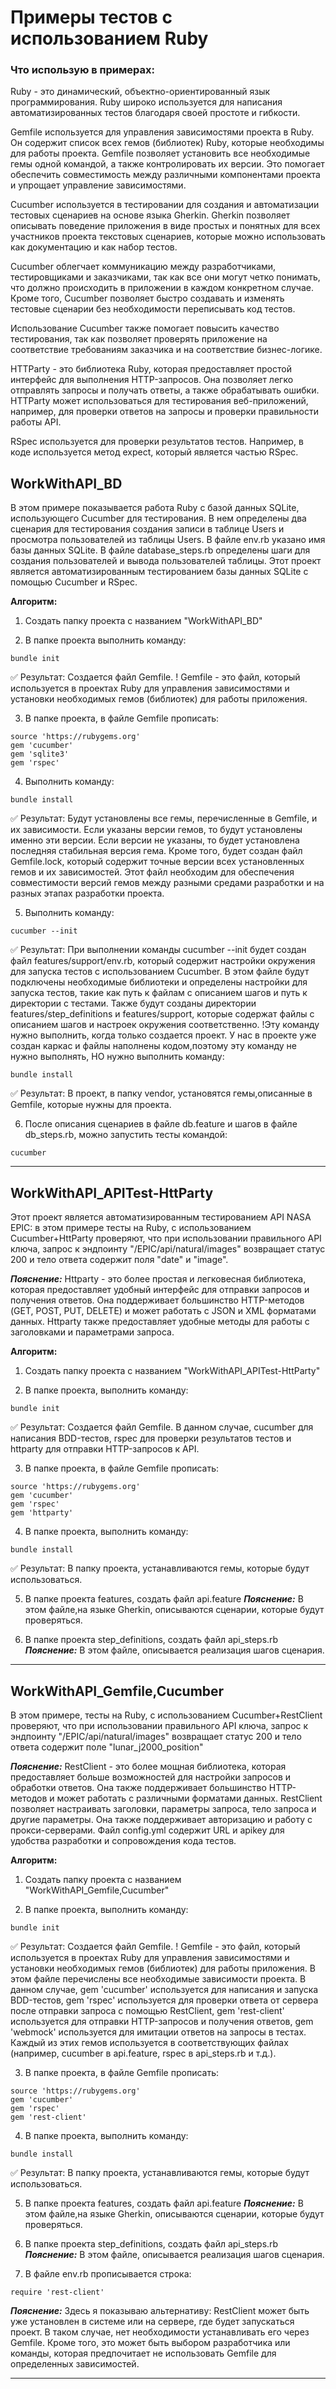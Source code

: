# Примеры тестов с использованием Ruby

### Что использую в примерах:
Ruby - это динамический, объектно-ориентированный язык программирования.
Ruby широко используется для написания автоматизированных тестов благодаря своей простоте и гибкости.

Gemfile используется для управления зависимостями проекта в Ruby. Он содержит список всех гемов (библиотек) Ruby, которые необходимы для работы проекта. Gemfile позволяет установить все необходимые гемы одной командой, а также контролировать их версии. Это помогает обеспечить совместимость между различными компонентами проекта и упрощает управление зависимостями.

Cucumber используется в тестировании для создания и автоматизации тестовых сценариев на основе языка Gherkin. Gherkin позволяет описывать поведение приложения в виде простых и понятных для всех участников проекта текстовых сценариев, которые можно использовать как документацию и как набор тестов.

Cucumber облегчает коммуникацию между разработчиками, тестировщиками и заказчиками, так как все они могут четко понимать, что должно происходить в приложении в каждом конкретном случае. Кроме того, Cucumber позволяет быстро создавать и изменять тестовые сценарии без необходимости переписывать код тестов.

Использование Cucumber также помогает повысить качество тестирования, так как позволяет проверять приложение на соответствие требованиям заказчика и на соответствие бизнес-логике.

HTTParty - это библиотека Ruby, которая предоставляет простой интерфейс для выполнения HTTP-запросов. Она позволяет легко отправлять запросы и получать ответы, а также обрабатывать ошибки. HTTParty может использоваться для тестирования веб-приложений, например, для проверки ответов на запросы и проверки правильности работы API.

RSpec используется для проверки результатов тестов. Например, в коде используется метод expect, который является частью RSpec.

## WorkWithAPI_BD
В этом примере показывается работа Ruby с базой данных SQLite, использующего Cucumber для тестирования. В нем определены два сценария для тестирования создания записи в таблице Users и просмотра пользователей из таблицы Users. В файле env.rb указано имя базы данных SQLite. В файле database_steps.rb определены шаги для создания пользователей и вывода пользователей таблицы.
Этот проект является автоматизированным тестированием базы данных SQLite с помощью Cucumber и RSpec.

**Алгоритм:**
1) Создать папку проекта с названием "WorkWithAPI_BD"

2) В папке проекта выполнить команду:
```
bundle init
```
:white_check_mark: Результат: Создается файл Gemfile.
! Gemfile - это файл, который используется в проектах Ruby для управления зависимостями и установки необходимых гемов (библиотек) для работы приложения.

3) В папке проекта, в файле Gemfile прописать:
```
source 'https://rubygems.org'
gem 'cucumber'
gem 'sqlite3'
gem 'rspec'
```
4) Выполнить команду:
```
bundle install
```
:white_check_mark: Результат:
Будут установлены все гемы, перечисленные в Gemfile, и их зависимости. Если указаны версии гемов, то будут установлены именно эти версии. Если версии не указаны, то будет установлена последняя стабильная версия гема. Кроме того, будет создан файл Gemfile.lock, который содержит точные версии всех установленных гемов и их зависимостей. Этот файл необходим для обеспечения совместимости версий гемов между разными средами разработки и на разных этапах разработки проекта.

5) Выполнить команду:
```
cucumber --init
```
:white_check_mark: Результат:
При выполнении команды cucumber --init будет создан файл features/support/env.rb, который содержит настройки окружения для запуска тестов с использованием Cucumber. В этом файле будут подключены необходимые библиотеки и определены настройки для запуска тестов, такие как путь к файлам с описанием шагов и путь к директории с тестами. Также будут созданы директории features/step_definitions и features/support, которые содержат файлы с описанием шагов и настроек окружения соответственно.
!Эту команду нужно выполнить, когда только создается проект. У нас в проекте уже создан каркас и файлы наполнены кодом,поэтому эту команду не нужно выполнять, НО нужно выполнить команду:
```
bundle install
```
:white_check_mark: Результат:
В проект, в папку vendor, установятся гемы,описанные в Gemfile, которые нужны для проекта.

6) После описания сценариев в файле db.feature и шагов в файле db_steps.rb, можно запустить тесты командой:
```
cucumber
```
____
## WorkWithAPI_APITest-HttParty
Этот проект является автоматизированным тестированием API NASA EPIC: в этом примере тесты на Ruby, с использованием Cucumber+HttParty проверяют, что при использовании правильного API ключа, запрос к эндпоинту "/EPIC/api/natural/images" возвращает статус 200 и тело ответа содержит поля "date" и "image".

***Пояснение:***
Httparty - это более простая и легковесная библиотека, которая предоставляет удобный интерфейс для отправки запросов и получения ответов. Она поддерживает большинство HTTP-методов (GET, POST, PUT, DELETE) и может работать с JSON и XML форматами данных. Httparty также предоставляет удобные методы для работы с заголовками и параметрами запроса.

**Алгоритм:**
1) Создать папку проекта с названием "WorkWithAPI_APITest-HttParty"

2) В папке проекта, выполнить команду:
```
bundle init
```
:white_check_mark: Результат: Создается файл Gemfile.
В данном случае, cucumber для написания BDD-тестов, rspec для проверки результатов тестов и httparty для отправки HTTP-запросов к API.

3) В папке проекта, в файле Gemfile прописать:
```
source 'https://rubygems.org'
gem 'cucumber'
gem 'rspec'
gem 'httparty'
```

4) В папке проекта, выполнить команду:
```
bundle install
```
:white_check_mark: Результат: В папку проекта, устанавливаются гемы, которые будут использоваться.

5) В папке проекта features, создать файл api.feature
***Пояснение:*** В этом файле,на языке Gherkin, описываются сценарии, которые будут проверяться.

6) В папке проекта step_definitions, создать файл api_steps.rb
***Пояснение:*** В этом файле, описывается реализация шагов сценария.
____
## WorkWithAPI_Gemfile,Cucumber
В этом примере, тесты на Ruby, с использованием Cucumber+RestClient проверяют, что при использовании правильного API ключа, запрос к эндпоинту "/EPIC/api/natural/images" возвращает статус 200 и тело ответа содержит поле "lunar_j2000_position"

***Пояснение:***
RestClient - это более мощная библиотека, которая предоставляет больше возможностей для настройки запросов и обработки ответов. Она также поддерживает большинство HTTP-методов и может работать с различными форматами данных. RestClient позволяет настраивать заголовки, параметры запроса, тело запроса и другие параметры. Она также поддерживает авторизацию и работу с прокси-серверами.
Файл config.yml содержит URL и apikey для удобства разработки и сопровождения кода тестов.

**Алгоритм:**
1) Создать папку проекта с названием "WorkWithAPI_Gemfile,Cucumber"

2) В папке проекта, выполнить команду:
```
bundle init
```
:white_check_mark: Результат: Создается файл Gemfile.
! Gemfile - это файл, который используется в проектах Ruby для управления зависимостями и установки необходимых гемов (библиотек) для работы приложения. В этом файле перечислены все необходимые зависимости проекта. В данном случае, gem 'cucumber' используется для написания и запуска BDD-тестов, gem 'rspec' используется для проверки ответа от сервера после отправки запроса с помощью RestClient, gem 'rest-client' используется для отправки HTTP-запросов и получения ответов, gem 'webmock' используется для имитации ответов на запросы в тестах. Каждый из этих гемов используется в соответствующих файлах (например, cucumber в api.feature, rspec в api_steps.rb и т.д.).

3) В папке проекта, в файле Gemfile прописать:
```
source 'https://rubygems.org'
gem 'cucumber'
gem 'rspec'
gem 'rest-client'
```

4) В папке проекта, выполнить команду:
```
bundle install
```
:white_check_mark: Результат: В папку проекта, устанавливаются гемы, которые будут использоваться.

5) В папке проекта features, создать файл api.feature
***Пояснение:*** В этом файле,на языке Gherkin, описываются сценарии, которые будут проверяться.

6) В папке проекта step_definitions, создать файл api_steps.rb
***Пояснение:*** В этом файле, описывается реализация шагов сценария.

7) В файле env.rb прописывается строка:
```
require 'rest-client'
```
***Пояснение:*** Здесь я показываю альтернативу: RestClient может быть уже установлен в системе или на сервере, где будет запускаться проект. В таком случае, нет необходимости устанавливать его через Gemfile. Кроме того, это может быть выбором разработчика или команды, которая предпочитает не использовать Gemfile для определенных зависимостей.
____
